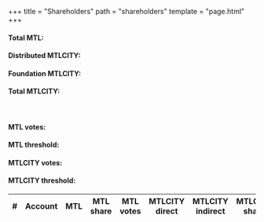 +++
title = "Shareholders"
path = "shareholders"
template = "page.html"
+++
<script src="../js/global.js" defer></script>
<script src="../js/shareholders.js" defer></script>

<h4>Total MTL: <span id="mtl_total"></span></h4>
<h4>Distributed MTLCITY: <span id="distributed_city"></span></h4>
<h4>Foundation MTLCITY: <span id="mtl_city_foundation"></span></h4>
<h4>Total MTLCITY: <span id="mtl_city_total"></span></h4>

<br>

<h4>MTL votes: <span id="mtl_votes_total"></span></h4>
<h4>MTL threshold: <span id="mtl_votes_threshold"></span></h4>
<h4>MTLCITY votes: <span id="mtl_city_votes_total"></span></h4>
<h4>MTLCITY threshold: <span id="mtl_city_votes_threshold"></span></h4>

<table id="shareholders-table" class="display">
  <thead>
    <tr>
      <th>#</th>
      <th>Account</th>
      <th>MTL</th>
      <th>MTL share</th>
      <th>MTL votes</th>
      <th>MTLCITY direct</th>
      <th>MTLCITY indirect</th>
      <th>MTLCITY share</th>
      <th>MTLCITY votes</th>
      <th>Has EURMTL</th>
    </tr>
  </thead>
  <tbody>

  </tbody>
</table>

<script>
  window.onload = function(){ drawShareholders(); };
</script>
